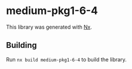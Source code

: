 # medium-pkg1-6-4

This library was generated with [Nx](https://nx.dev).

## Building

Run `nx build medium-pkg1-6-4` to build the library.
